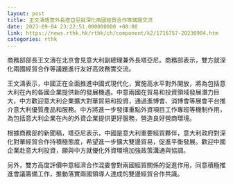 ```yaml
---
layout: post
title: 王文濤晤意外長塔亞尼就深化兩國經貿合作等議題交流
date: 2023-09-04 23:22:51.000000000 +08:00
link: https://news.rthk.hk/rthk/ch/component/k2/1716757-20230904.htm
categories: rthk
---
```


商務部部長王文濤在北京會見意大利副總理兼外長塔亞尼。商務部表示，雙方就深化兩國經貿合作等議題進行友好高效務實交流。

王文濤表示，中國正在全面推進中國式現代化，實施高水平對外開放，將為包括意大利在內的各國企業提供新的發展機遇。中意兩國在貿易和投資領域發展潛力巨大，中方歡迎意大利企業擴大對華貿易和投資，通過進博會、消博會等展會平台推介意大利優質產品和服務。中方將進一步發揮重點外資項目工作專班等機制作用，為包括意大利企業在內的外資企業提供更好服務，營造良好營商環境。

根據商務部的新聞稿，塔亞尼表示，中國是意大利重要經貿夥伴，意大利政府對深化對華經貿合作持積極態度，希望進一步擴大雙邊貿易，促進平衡發展。歡迎中國企業赴意大利投資，願與中方就優化外資環境加強政策溝通與協調。

另外，雙方高度評價中意經濟合作混委會對兩國經貿關係的促進作用，同意積極推進會議籌備工作，推動落實兩國領導人達成的雙邊經貿合作共識。
